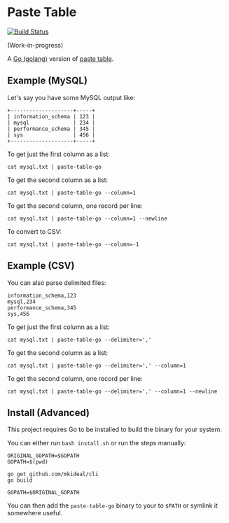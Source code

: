 # Paste Table

[![Build Status](https://travis-ci.org/robballou/paste-table-go.svg?branch=master)](https://travis-ci.org/robballou/paste-table-go)

(Work-in-progress)

A [Go (golang)](https://golang.org) version of [paste table](https://github.com/robballou/paste-table-util).

## Example (MySQL)

Let's say you have some MySQL output like:

    +--------------------+-----+
    | information_schema | 123 |
    | mysql              | 234 |
    | performance_schema | 345 |
    | sys                | 456 |
    +--------------------+-----+

To get just the first column as a list:

    cat mysql.txt | paste-table-go

To get the second column as a list:

    cat mysql.txt | paste-table-go --column=1

To get the second column, one record per line:

    cat mysql.txt | paste-table-go --column=1 --newline

To convert to CSV:

    cat mysql.txt | paste-table-go --column=-1

## Example (CSV)

You can also parse delimited files:

    information_schema,123
    mysql,234
    performance_schema,345
    sys,456

To get just the first column as a list:

    cat mysql.txt | paste-table-go --delimiter=','

To get the second column as a list:

    cat mysql.txt | paste-table-go --delimiter=',' --column=1

To get the second column, one record per line:

    cat mysql.txt | paste-table-go --delimiter=',' --column=1 --newline

## Install (Advanced)

This project requires Go to be installed to build the binary for your system.

You can either run `bash install.sh` or run the steps manually:

    ORIGINAL_GOPATH=$GOPATH
    GOPATH=$(pwd)

    go get github.com/mkideal/cli
    go build

    GOPATH=$ORIGINAL_GOPATH

You can then add the `paste-table-go` binary to your to `$PATH` or symlink it somewhere useful.
